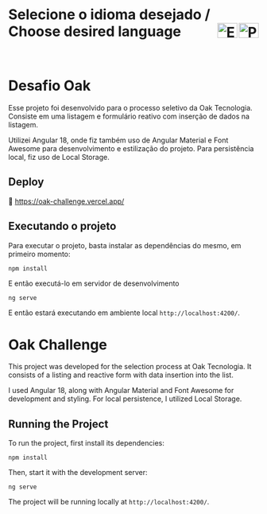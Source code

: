 # Selecione o idioma desejado / Choose desired language [<img align="right" height="30" width="40" src="https://upload.wikimedia.org/wikipedia/commons/thumb/0/05/Flag_of_Brazil.svg/1280px-Flag_of_Brazil.svg.png" alt="Portuguese"/>](#desafio-oak) [<img align="right" height="30" width="40" src="https://upload.wikimedia.org/wikipedia/en/thumb/a/ae/Flag_of_the_United_Kingdom.svg/1280px-Flag_of_the_United_Kingdom.svg.png" alt="English"/>](#oak-challenge)

<br />

# Desafio Oak

Esse projeto foi desenvolvido para o processo seletivo da Oak Tecnologia. Consiste em uma listagem e formulário reativo com inserção de dados na listagem.

Utilizei Angular 18, onde fiz também uso de Angular Material e Font Awesome para desenvolvimento e estilização do projeto. Para persistência local, fiz uso de Local Storage.

## Deploy
&#x1F517; https://oak-challenge.vercel.app/

## Executando o projeto

Para executar o projeto, basta instalar as dependências do mesmo, em primeiro momento:

```
npm install
```

E então executá-lo em servidor de desenvolvimento

```
ng serve
```

E então estará executando em ambiente local `http://localhost:4200/`.

# Oak Challenge

This project was developed for the selection process at Oak Tecnologia. It consists of a listing and reactive form with data insertion into the list.

I used Angular 18, along with Angular Material and Font Awesome for development and styling. For local persistence, I utilized Local Storage.

## Running the Project

To run the project, first install its dependencies:

```
npm install
```

Then, start it with the development server:

```
ng serve
```

The project will be running locally at `http://localhost:4200/`.
